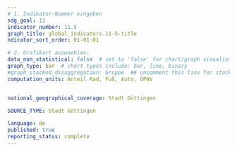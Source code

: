 ```yaml
---
# 1. Indikator-Nummer eingeben 
sdg_goal: 11
indicator_number: 11.5
graph_title: global_indicators.11-5-title
ndicator_sort_order: 01-01-01

# 2. Grafikart auswaehlen: 
data_non_statistical: false  # set to 'false' for chart/graph visualization 
graph_type: bar  # chart types include: bar, line, binary 
#graph_stacked_disaggregation: Gruppe  ## uncomment this line for stacked bars. eplace 'Geschlecht' with the field of aggregation. 
computation_units: Anteil Rad, Fuß, Auto, ÖPNV


national_geographical_coverage: Stadt Göttingen

SOURCE_TYPE: Stadt Göttingen

language: de   
published: true 
reporting_status: complete
---
```

